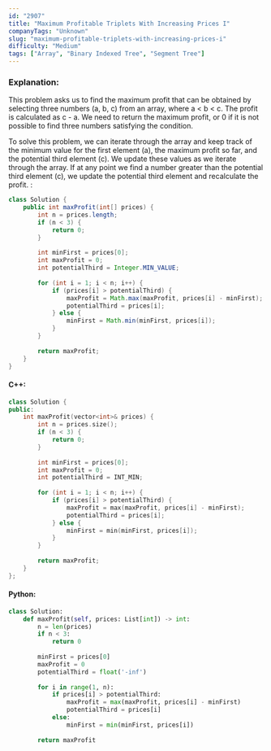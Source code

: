 ```yaml
---
id: "2907"
title: "Maximum Profitable Triplets With Increasing Prices I"
companyTags: "Unknown"
slug: "maximum-profitable-triplets-with-increasing-prices-i"
difficulty: "Medium"
tags: ["Array", "Binary Indexed Tree", "Segment Tree"]
---
```


### Explanation:

This problem asks us to find the maximum profit that can be obtained by selecting three numbers (a, b, c) from an array, where a < b < c. The profit is calculated as c - a. We need to return the maximum profit, or 0 if it is not possible to find three numbers satisfying the condition.

To solve this problem, we can iterate through the array and keep track of the minimum value for the first element (a), the maximum profit so far, and the potential third element (c). We update these values as we iterate through the array. If at any point we find a number greater than the potential third element (c), we update the potential third element and recalculate the profit.
:
```java
class Solution {
    public int maxProfit(int[] prices) {
        int n = prices.length;
        if (n < 3) {
            return 0;
        }
        
        int minFirst = prices[0];
        int maxProfit = 0;
        int potentialThird = Integer.MIN_VALUE;
        
        for (int i = 1; i < n; i++) {
            if (prices[i] > potentialThird) {
                maxProfit = Math.max(maxProfit, prices[i] - minFirst);
                potentialThird = prices[i];
            } else {
                minFirst = Math.min(minFirst, prices[i]);
            }
        }
        
        return maxProfit;
    }
}
```

#### C++:
```cpp
class Solution {
public:
    int maxProfit(vector<int>& prices) {
        int n = prices.size();
        if (n < 3) {
            return 0;
        }
        
        int minFirst = prices[0];
        int maxProfit = 0;
        int potentialThird = INT_MIN;
        
        for (int i = 1; i < n; i++) {
            if (prices[i] > potentialThird) {
                maxProfit = max(maxProfit, prices[i] - minFirst);
                potentialThird = prices[i];
            } else {
                minFirst = min(minFirst, prices[i]);
            }
        }
        
        return maxProfit;
    }
};
```

#### Python:
```python
class Solution:
    def maxProfit(self, prices: List[int]) -> int:
        n = len(prices)
        if n < 3:
            return 0
        
        minFirst = prices[0]
        maxProfit = 0
        potentialThird = float('-inf')
        
        for i in range(1, n):
            if prices[i] > potentialThird:
                maxProfit = max(maxProfit, prices[i] - minFirst)
                potentialThird = prices[i]
            else:
                minFirst = min(minFirst, prices[i])
        
        return maxProfit
```